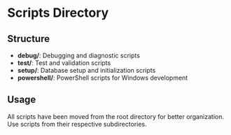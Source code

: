 # Scripts Directory

## Structure

- **debug/**: Debugging and diagnostic scripts
- **test/**: Test and validation scripts  
- **setup/**: Database setup and initialization scripts
- **powershell/**: PowerShell scripts for Windows development

## Usage

All scripts have been moved from the root directory for better organization.
Use scripts from their respective subdirectories.
